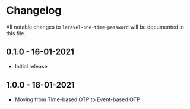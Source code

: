 # Changelog

All notable changes to `laravel-one-time-password` will be documented in this file.

## 0.1.0 - 16-01-2021

- Initial release

## 1.0.0 - 18-01-2021

- Moving from Time-based OTP to Event-based OTP